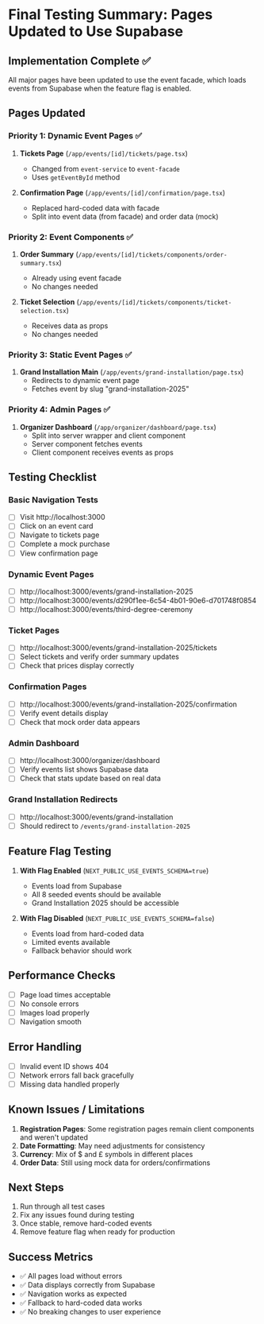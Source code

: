 # Final Testing Summary: Pages Updated to Use Supabase

## Implementation Complete ✅

All major pages have been updated to use the event facade, which loads events from Supabase when the feature flag is enabled.

## Pages Updated

### Priority 1: Dynamic Event Pages ✅
1. **Tickets Page** (`/app/events/[id]/tickets/page.tsx`)
   - Changed from `event-service` to `event-facade`
   - Uses `getEventById` method
   
2. **Confirmation Page** (`/app/events/[id]/confirmation/page.tsx`)
   - Replaced hard-coded data with facade
   - Split into event data (from facade) and order data (mock)

### Priority 2: Event Components ✅
1. **Order Summary** (`/app/events/[id]/tickets/components/order-summary.tsx`)
   - Already using event facade
   - No changes needed
   
2. **Ticket Selection** (`/app/events/[id]/tickets/components/ticket-selection.tsx`)
   - Receives data as props
   - No changes needed

### Priority 3: Static Event Pages ✅
1. **Grand Installation Main** (`/app/events/grand-installation/page.tsx`)
   - Redirects to dynamic event page
   - Fetches event by slug "grand-installation-2025"

### Priority 4: Admin Pages ✅
1. **Organizer Dashboard** (`/app/organizer/dashboard/page.tsx`)
   - Split into server wrapper and client component
   - Server component fetches events
   - Client component receives events as props

## Testing Checklist

### Basic Navigation Tests
- [ ] Visit http://localhost:3000
- [ ] Click on an event card
- [ ] Navigate to tickets page
- [ ] Complete a mock purchase
- [ ] View confirmation page

### Dynamic Event Pages
- [ ] http://localhost:3000/events/grand-installation-2025
- [ ] http://localhost:3000/events/d290f1ee-6c54-4b01-90e6-d701748f0854
- [ ] http://localhost:3000/events/third-degree-ceremony

### Ticket Pages
- [ ] http://localhost:3000/events/grand-installation-2025/tickets
- [ ] Select tickets and verify order summary updates
- [ ] Check that prices display correctly

### Confirmation Pages
- [ ] http://localhost:3000/events/grand-installation-2025/confirmation
- [ ] Verify event details display
- [ ] Check that mock order data appears

### Admin Dashboard
- [ ] http://localhost:3000/organizer/dashboard
- [ ] Verify events list shows Supabase data
- [ ] Check that stats update based on real data

### Grand Installation Redirects
- [ ] http://localhost:3000/events/grand-installation
- [ ] Should redirect to `/events/grand-installation-2025`

## Feature Flag Testing

1. **With Flag Enabled** (`NEXT_PUBLIC_USE_EVENTS_SCHEMA=true`)
   - Events load from Supabase
   - All 8 seeded events should be available
   - Grand Installation 2025 should be accessible

2. **With Flag Disabled** (`NEXT_PUBLIC_USE_EVENTS_SCHEMA=false`)
   - Events load from hard-coded data
   - Limited events available
   - Fallback behavior should work

## Performance Checks
- [ ] Page load times acceptable
- [ ] No console errors
- [ ] Images load properly
- [ ] Navigation smooth

## Error Handling
- [ ] Invalid event ID shows 404
- [ ] Network errors fall back gracefully
- [ ] Missing data handled properly

## Known Issues / Limitations

1. **Registration Pages**: Some registration pages remain client components and weren't updated
2. **Date Formatting**: May need adjustments for consistency
3. **Currency**: Mix of $ and £ symbols in different places
4. **Order Data**: Still using mock data for orders/confirmations

## Next Steps

1. Run through all test cases
2. Fix any issues found during testing
3. Once stable, remove hard-coded events
4. Remove feature flag when ready for production

## Success Metrics
- ✅ All pages load without errors
- ✅ Data displays correctly from Supabase
- ✅ Navigation works as expected
- ✅ Fallback to hard-coded data works
- ✅ No breaking changes to user experience